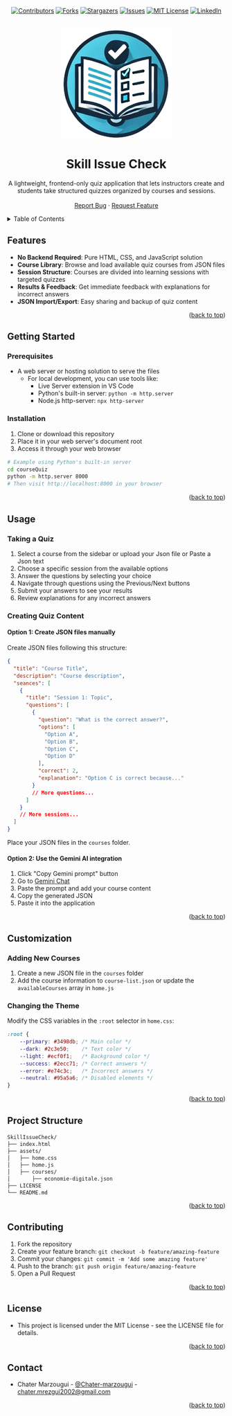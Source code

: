 <a name="readme-top"></a>

<div align="center">

[![Contributors][contributors-shield]][contributors-url]
[![Forks][forks-shield]][forks-url]
[![Stargazers][stars-shield]][stars-url]
[![Issues][issues-shield]][issues-url]
[![MIT License][license-shield]][license-url]
[![LinkedIn][linkedin-shield]](https://www.linkedin.com/in/chater-marzougui-342125299/)
</div>


<!-- PROJECT LOGO -->
<br />
<div align="center">
  <a href="https://github.com/chater-marzougui/Skill-Issue-Check">
    <img src="./assets/logo.png" alt="Logo" width="256" height="256">
  </a>
    <h1 width="35px">Skill Issue Check
    </h1>
  <p align="center">
    A lightweight, frontend-only quiz application that lets instructors create and students take structured quizzes organized by courses and sessions.
    <br />
    <br />
    <a href="https://github.com/chater-marzougui/Skill-Issue-Check/issues/new?labels=bug&template=bug-report---.md">Report Bug</a>
    ·
    <a href="https://github.com/chater-marzougui/Skill-Issue-Check/issues/new?labels=enhancement&template=feature-request---.md">Request Feature</a>
  </p>
</div>

<details>
  <summary>Table of Contents</summary>
  <ol>
    <li><a href="#features">Features</a></li>
    <li><a href="#installation">Getting Started</a></li>
    <li><a href="#usage">Usage</a></li>
    <li><a href="#customization">Customization</a></li>
    <li><a href="#project-structure">Project Structure</a></li>
    <li><a href="#contributing">Contributing</a></li>
    <li><a href="#license">License</a></li>
    <li><a href="#contact">Contact</a></li>
  </ol>
</details>

## Features

- **No Backend Required**: Pure HTML, CSS, and JavaScript solution
- **Course Library**: Browse and load available quiz courses from JSON files
- **Session Structure**: Courses are divided into learning sessions with targeted quizzes
- **Results & Feedback**: Get immediate feedback with explanations for incorrect answers
- **JSON Import/Export**: Easy sharing and backup of quiz content
<p align="right">(<a href="#readme-top">back to top</a>)</p>

## Getting Started

### Prerequisites

- A web server or hosting solution to serve the files
  - For local development, you can use tools like:
    - Live Server extension in VS Code
    - Python's built-in server: `python -m http.server`
    - Node.js http-server: `npx http-server`

### Installation

1. Clone or download this repository
2. Place it in your web server's document root
3. Access it through your web browser

```bash
# Example using Python's built-in server
cd courseQuiz
python -m http.server 8000
# Then visit http://localhost:8000 in your browser
```
<p align="right">(<a href="#readme-top">back to top</a>)</p>

## Usage

### Taking a Quiz

1. Select a course from the sidebar or upload your Json file or Paste a Json text
2. Choose a specific session from the available options
3. Answer the questions by selecting your choice
4. Navigate through questions using the Previous/Next buttons
5. Submit your answers to see your results
6. Review explanations for any incorrect answers

### Creating Quiz Content

#### Option 1: Create JSON files manually

Create JSON files following this structure:

```json
{
  "title": "Course Title",
  "description": "Course description",
  "seances": [
    {
      "title": "Session 1: Topic",
      "questions": [
        {
          "question": "What is the correct answer?",
          "options": [
            "Option A",
            "Option B",
            "Option C",
            "Option D"
          ],
          "correct": 2,
          "explanation": "Option C is correct because..."
        }
        // More questions...
      ]
    }
    // More sessions...
  ]
}
```

Place your JSON files in the `courses` folder.

#### Option 2: Use the Gemini AI integration

1. Click "Copy Gemini prompt" button
2. Go to [Gemini Chat](https://gemini.google.com/chat)
3. Paste the prompt and add your course content
4. Copy the generated JSON
5. Paste it into the application
<p align="right">(<a href="#readme-top">back to top</a>)</p>

## Customization

### Adding New Courses

1. Create a new JSON file in the `courses` folder
2. Add the course information to `course-list.json` or update the `availableCourses` array in `home.js`

### Changing the Theme

Modify the CSS variables in the `:root` selector in `home.css`:

```css
:root {
    --primary: #3498db; /* Main color */
    --dark: #2c3e50;    /* Text color */
    --light: #ecf0f1;   /* Background color */
    --success: #2ecc71; /* Correct answers */
    --error: #e74c3c;   /* Incorrect answers */
    --neutral: #95a5a6; /* Disabled elements */
}
```
<p align="right">(<a href="#readme-top">back to top</a>)</p>

## Project Structure

```
SkillIssueCheck/
├── index.html                 
├── assets/     
│   ├── home.css            
│   ├── home.js      
│   ├── courses/            
│       ├── economie-digitale.json
├── LICENSE
└── README.md
```
<p align="right">(<a href="#readme-top">back to top</a>)</p>

## Contributing

1. Fork the repository
2. Create your feature branch: `git checkout -b feature/amazing-feature`
3. Commit your changes: `git commit -m 'Add some amazing feature'`
4. Push to the branch: `git push origin feature/amazing-feature`
5. Open a Pull Request

<p align="right">(<a href="#readme-top">back to top</a>)</p>

## License

- This project is licensed under the MIT License - see the LICENSE file for details.

<p align="right">(<a href="#readme-top">back to top</a>)</p>

## Contact

- Chater Marzougui - [@Chater-marzougui](linkedin-url) - chater.mrezgui2002@gmail.com <br/>

<p align="right">(<a href="#readme-top">back to top</a>)</p>


[contributors-shield]: https://img.shields.io/github/contributors/chater-marzougui/Skill-Issue-Check.svg?style=for-the-badge
[contributors-url]: https://github.com/chater-marzougui/Skill-Issue-Check/graphs/contributors
[forks-shield]: https://img.shields.io/github/forks/chater-marzougui/Skill-Issue-Check.svg?style=for-the-badge
[forks-url]: https://github.com/chater-marzougui/Skill-Issue-Check/network/members
[stars-shield]: https://img.shields.io/github/stars/chater-marzougui/Skill-Issue-Check.svg?style=for-the-badge
[stars-url]: https://github.com/chater-marzougui/Skill-Issue-Check/stargazers
[issues-shield]: https://img.shields.io/github/issues/chater-marzougui/Skill-Issue-Check.svg?style=for-the-badge
[issues-url]: https://github.com/chater-marzougui/Skill-Issue-Check/issues
[license-shield]: https://img.shields.io/github/license/chater-marzougui/Skill-Issue-Check.svg?style=for-the-badge
[license-url]: https://github.com/chater-marzougui/Skill-Issue-Check/blob/master/LICENSE.txt
[linkedin-shield]: https://img.shields.io/badge/-LinkedIn-black.svg?style=for-the-badge&logo=linkedin&colorB=555
[linkedin-url]: https://linkedin.com/in/chater-marzougui-342125299